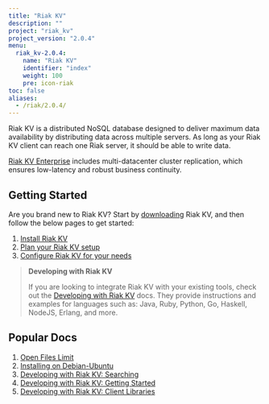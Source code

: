 ```yaml
---
title: "Riak KV"
description: ""
project: "riak_kv"
project_version: "2.0.4"
menu:
  riak_kv-2.0.4:
    name: "Riak KV"
    identifier: "index"
    weight: 100
    pre: icon-riak
toc: false
aliases:
  - /riak/2.0.4/
---
```


[aboutenterprise]: http://basho.com/contact/
[config index]: /riak/kv/2.0.4/configuring
[dev index]: /riak/kv/2.0.4/developing
[downloads]: /riak/kv/2.0.4/downloads/
[install index]: /riak/kv/2.0.4/setup/installing/
[plan index]: /riak/kv/2.0.4/setup/planning
[perf open files]: /riak/kv/2.0.4/using/performance/open-files-limit
[install debian & ubuntu]: /riak/kv/2.0.4/setup/installing/debian-ubuntu
[usage search]: /riak/kv/2.0.4/developing/usage/search
[getting started]: /riak/kv/2.0.4/developing/getting-started
[dev client libraries]: /riak/kv/2.0.4/developing/client-libraries



Riak KV is a distributed NoSQL database designed to deliver maximum data availability by distributing data across multiple servers. As long as your Riak KV client can reach one Riak server, it should be able to write data.

[Riak KV Enterprise][aboutenterprise] includes multi-datacenter cluster replication, which ensures low-latency and robust business continuity.

## Getting Started

Are you brand new to Riak KV? Start by [downloading][downloads] Riak KV, and then follow the below pages to get started:

1. [Install Riak KV][install index]
2. [Plan your Riak KV setup][plan index]
3. [Configure Riak KV for your needs][config index]

>**Developing with Riak KV**
>
>If you are looking to integrate Riak KV with your existing tools, check out the [Developing with Riak KV][dev index] docs. They provide instructions and examples for languages such as: Java, Ruby, Python, Go, Haskell, NodeJS, Erlang, and more.

## Popular Docs

1. [Open Files Limit][perf open files]
2. [Installing on Debian-Ubuntu][install debian & ubuntu]
3. [Developing with Riak KV: Searching][usage search]
4. [Developing with Riak KV: Getting Started][getting started]
5. [Developing with Riak KV: Client Libraries][dev client libraries]
